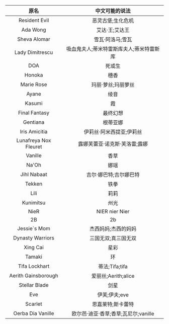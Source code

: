|原名|中文可能的说法|
|:---:|:---:|
|Resident Evil|恶灵古堡;生化危机|
|Ada Wong|艾达·王;艾达王|
|Sheva Alomar|雪瓦·阿洛马;雪瓦|
|Lady Dimitrescu|吸血鬼夫人;蒂米特雷斯库夫人;蒂米特雷斯库|
|DOA|死或生|
|Honoka|穗香|
|Marie Rose|玛丽·萝丝;玛丽萝丝|
|Ayane|绫音|
|Kasumi|霞|
|Final Fantasy|最终幻想|
|Gentiana|根蒂亚娜|
|Iris Amicitia|伊莉丝·阿米西提亚;伊莉丝|
|Lunafreya Nox Fleuret|露娜芙蕾亚·诺克斯·芙洛雷;露娜|
|Vanille|香草|
|Na'Oh|娜瑶|
|Jihl Nabaat|吉尔·娜巴特;吉尔娜巴特|
|Tekken|铁拳|
|Lili|莉莉|
|Kunimitsu|州光|
|NieR|NIER nier Nier|
|2B|2b|
|Jessie`s Mom|杰西妈妈;杰西的妈妈|
|Dynasty Warriors|三国无双;真三国无双|
|Xing Cai|星彩|
|Tamaki|环|
|Tifa Lockhart|蒂法;Tifa;tifa|
|Aerith Gainsborough|爱丽丝;Aerith;alice|
|Stellar Blade|剑星|
|Eve|伊芙;伊夫;eve|
|Scarlet|思嘉莱特;斯卡蕾特|
|Oerba Dia Vanille|欧尔芭·迪亚·香草;香草;瓦尼尔;vanille|